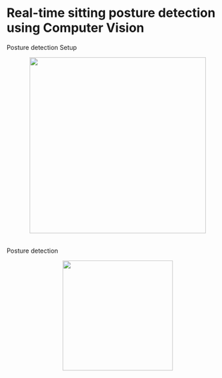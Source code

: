 # Real-time sitting posture detection using Computer Vision


Posture detection Setup
<p align="center">
  <img src="http://i.imgur.com/fsWwAd9.jpg" width="400"/>
</p>

<br>
Posture detection
<p align="center">
  <img src="http://i.imgur.com/3dIspnG.png" width="250"/>
</p>


